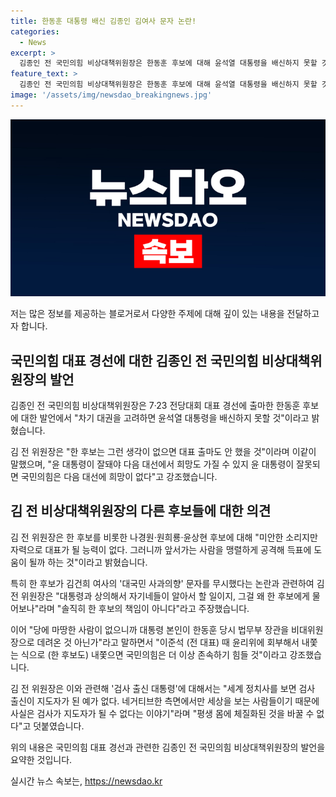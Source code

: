 ```yaml
---
title: 한동훈 대통령 배신 김종인 김여사 문자 논란!
categories:
  - News
excerpt: >
  김종인 전 국민의힘 비상대책위원장은 한동훈 후보에 대해 윤석열 대통령을 배신하지 못할 것이라며 강한 비판을 내놨다. 또한, 다른 후보들에 대해서도 신랄한 비판을 퍼부었다. 더불어 검사 출신 대통령에 대한 부정적 견해도 피력했다.
feature_text: >
  김종인 전 국민의힘 비상대책위원장은 한동훈 후보에 대해 윤석열 대통령을 배신하지 못할 것이라며 강한 비판을 내놨다. 또한, 다른 후보들에 대해서도 신랄한 비판을 퍼부었다. 더불어 검사 출신 대통령에 대한 부정적 견해도 피력했다.
image: '/assets/img/newsdao_breakingnews.jpg'
---
```


<p><img src="/assets/img/newsdao_breakingnews.jpg" alt="ontimetimes 속보" /></p>

<p>저는 많은 정보를 제공하는 블로거로서 다양한 주제에 대해 깊이 있는 내용을 전달하고자 합니다.</p>

<h2 data-ke-size="size26">국민의힘 대표 경선에 대한 김종인 전 국민의힘 비상대책위원장의 발언</h2>

<p>김종인 전 국민의힘 비상대책위원장은 7·23 전당대회 대표 경선에 출마한 한동훈 후보에 대한 발언에서 "차기 대권을 고려하면 윤석열 대통령을 배신하지 못할 것"이라고 밝혔습니다.</p>

<p data-ke-size="size16">김 전 위원장은 "한 후보는 그런 생각이 없으면 대표 출마도 안 했을 것"이라며 이같이 말했으며, "윤 대통령이 잘돼야 다음 대선에서 희망도 가질 수 있지 윤 대통령이 잘못되면 국민의힘은 다음 대선에 희망이 없다"고 강조했습니다.</p>

<h2 data-ke-size="size26">김 전 비상대책위원장의 다른 후보들에 대한 의견</h2>

<p>김 전 위원장은 한 후보를 비롯한 나경원·원희룡·윤상현 후보에 대해 "미안한 소리지만 자력으로 대표가 될 능력이 없다. 그러니까 앞서가는 사람을 맹렬하게 공격해 득표에 도움이 될까 하는 것"이라고 밝혔습니다.</p>

<p data-ke-size="size16">특히 한 후보가 김건희 여사의 '대국민 사과의향' 문자를 무시했다는 논란과 관련하여 김 전 위원장은 "대통령과 상의해서 자기네들이 알아서 할 일이지, 그걸 왜 한 후보에게 물어보나"라며 "솔직히 한 후보의 책임이 아니다"라고 주장했습니다.</p>

<p>이어 "당에 마땅한 사람이 없으니까 대통령 본인이 한동훈 당시 법무부 장관을 비대위원장으로 데려온 것 아닌가"라고 말하면서 "이준석 (전 대표) 때 윤리위에 회부해서 내쫓는 식으로 (한 후보도) 내쫓으면 국민의힘은 더 이상 존속하기 힘들 것"이라고 강조했습니다.</p>

<p>김 전 위원장은 이와 관련해 '검사 출신 대통령'에 대해서는 "세계 정치사를 보면 검사 출신이 지도자가 된 예가 없다. 네거티브한 측면에서만 세상을 보는 사람들이기 때문에 사실은 검사가 지도자가 될 수 없다는 이야기"라며 "평생 몸에 체질화된 것을 바꿀 수 없다"고 덧붙였습니다. </p>

<p>위의 내용은 국민의힘 대표 경선과 관련한 김종인 전 국민의힘 비상대책위원장의 발언을 요약한 것입니다.</p>
실시간 뉴스 속보는, <a href="https://newsdao.kr" rel="dofollow">https://newsdao.kr</a>


